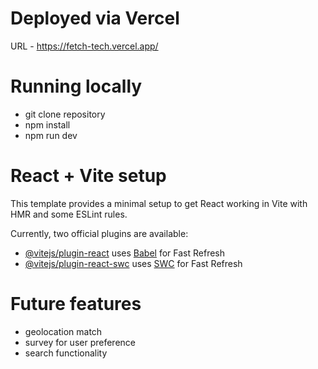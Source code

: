 
# Deployed via Vercel 

URL - https://fetch-tech.vercel.app/ 

# Running locally

- git clone repository
- npm install
- npm run dev


# React + Vite setup

This template provides a minimal setup to get React working in Vite with HMR and some ESLint rules.

Currently, two official plugins are available:

- [@vitejs/plugin-react](https://github.com/vitejs/vite-plugin-react/blob/main/packages/plugin-react/README.md) uses [Babel](https://babeljs.io/) for Fast Refresh
- [@vitejs/plugin-react-swc](https://github.com/vitejs/vite-plugin-react-swc) uses [SWC](https://swc.rs/) for Fast Refresh



# Future features

- geolocation match 
- survey for user preference 
- search functionality 
